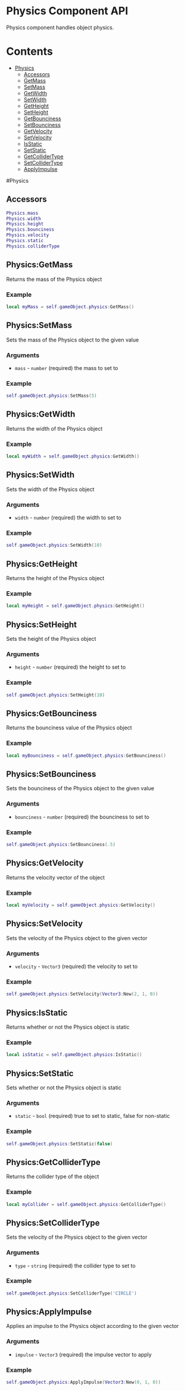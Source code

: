 # Physics Component API
Physics component handles object physics.

# Contents
- [Physics](#physics)
  - [Accessors](#accessors)
  - [GetMass](#physicsgetmass)
  - [SetMass](#physicssetmass)
  - [GetWidth](#physicsgetwidth)
  - [SetWidth](#physicssetwidth)
  - [GetHeight](#physicsgetheight)
  - [SetHeight](#physicssetheight)
  - [GetBounciness](#physicsgetbounciness)
  - [SetBounciness](#physicssetbounciness)
  - [GetVelocity](#physicsgetvelocity)
  - [SetVelocity](#physicssetvelocity)
  - [IsStatic](#physicsisstatic)
  - [SetStatic](#physicssetstatic)
  - [GetColliderType](#physicsgetcollidertype)
  - [SetColliderType](#physicssetcollidertype)
  - [ApplyImpulse](#physicsapplyimpulse)
  
#Physics
 
## Accessors
```lua
Physics.mass
Physics.width
Physics.height
Physics.bounciness
Physics.velocity
Physics.static
Physics.colliderType
```

## Physics:GetMass
Returns the mass of the Physics object
### Example
```lua
local myMass = self.gameObject.physics:GetMass()
```

## Physics:SetMass
Sets the mass of the Physics object to the given value
### Arguments
- `mass` - `number` (required) the mass to set to
### Example
```lua
self.gameObject.physics:SetMass(5)
```

## Physics:GetWidth
Returns the width of the Physics object
### Example
```lua
local myWidth = self.gameObject.physics:GetWidth()
```

## Physics:SetWidth
Sets the width of the Physics object
### Arguments
- `width` - `number` (required) the width to set to
### Example
```lua
self.gameObject.physics:SetWidth(10)
```

## Physics:GetHeight
Returns the height of the Physics object
### Example
```lua
local myHeight = self.gameObject.physics:GetHeight()
```

## Physics:SetHeight
Sets the height of the Physics object
### Arguments
- `height` - `number` (required) the height to set to
### Example
```lua
self.gameObject.physics:SetHeight(10)
```

## Physics:GetBounciness
Returns the bounciness value of the Physics object
### Example
```lua
local myBounciness = self.gameObject.physics:GetBounciness()
```

## Physics:SetBounciness
Sets the bounciness of the Physics object to the given value
### Arguments
- `bounciness` - `number` (required) the bounciness to set to
### Example
```lua
self.gameObject.physics:SetBounciness(.5)
```

## Physics:GetVelocity
Returns the velocity vector of the object
### Example
```lua
local myVelocity = self.gameObject.physics:GetVelocity()
```

## Physics:SetVelocity
Sets the velocity of the Physics object to the given vector
### Arguments
- `velocity` - `Vector3` (required) the velocity to set to
### Example
```lua
self.gameObject.physics:SetVelocity(Vector3:New(2, 1, 0))
```

## Physics:IsStatic
Returns whether or not the Physics object is static
### Example
```lua
local isStatic = self.gameObject.physics:IsStatic()
```

## Physics:SetStatic
Sets whether or not the Physics object is static
### Arguments
- `static` - `bool` (required) true to set to static, false for non-static
### Example
```lua
self.gameObject.physics:SetStatic(false)
```

## Physics:GetColliderType
Returns the collider type of the object
### Example
```lua
local myCollider = self.gameObject.physics:GetColliderType()
```

## Physics:SetColliderType
Sets the velocity of the Physics object to the given vector
### Arguments
- `type` - `string` (required) the collider type to set to
### Example
```lua
self.gameObject.physics:SetColliderType('CIRCLE')
```

## Physics:ApplyImpulse
Applies an impulse to the Physics object according to the given vector
### Arguments
- `impulse` - `Vector3` (required) the impulse vector to apply
### Example
```lua
self.gameObject.physics:ApplyImpulse(Vector3:New(0, 1, 0))
```
